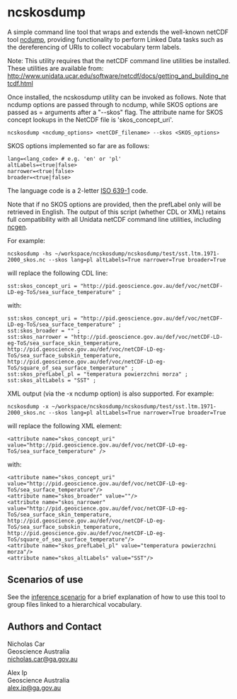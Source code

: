 # ncskosdump
A simple command line tool that wraps and extends the well-known netCDF tool [ncdump](https://www.unidata.ucar.edu/software/netcdf/netcdf-4/newdocs/netcdf/ncdump.html), providing functionality to perform Linked Data tasks such as the dereferencing of URIs to collect vocabulary term labels. 

Note: This utility requires that the netCDF command line utilities be installed. These utilities are available from: http://www.unidata.ucar.edu/software/netcdf/docs/getting_and_building_netcdf.html

Once installed, the ncskosdump utility can be invoked as follows. Note that ncdump options are passed through to ncdump, while SKOS options are passed as <key>=<value> arguments after a "--skos" flag. The attribute name for SKOS concept lookups in the NetCDF file is 'skos_concept_uri'.

	ncskosdump <ncdump_options> <netCDF_filename> --skos <SKOS_options>

SKOS options implemented so far are as follows:

	lang=<lang_code> # e.g. 'en' or 'pl'
	altLabels=<true|false>
	narrower=<true|false>
	broader=<true|false>

The language code is a 2-letter [ISO 639-1](https://en.wikipedia.org/wiki/List_of_ISO_639-1_codes) code.

Note that if no SKOS options are provided, then the prefLabel only will be retrieved in English. The output of this script (whether CDL or XML) retains full compatibility with all Unidata netCDF command line utilities, including [ncgen](https://www.unidata.ucar.edu/software/netcdf/netcdf-4/newdocs/netcdf/ncgen.html). 

For example:

	ncskosdump -hs ~/workspace/ncskosdump/ncskosdump/test/sst.ltm.1971-2000_skos.nc --skos lang=pl altLabels=True narrower=True broader=True

will replace the following CDL line:

	sst:skos_concept_uri = "http://pid.geoscience.gov.au/def/voc/netCDF-LD-eg-ToS/sea_surface_temperature" ;

with:

	sst:skos_concept_uri = "http://pid.geoscience.gov.au/def/voc/netCDF-LD-eg-ToS/sea_surface_temperature" ;
	sst:skos_broader = "" ;
	sst:skos_narrower = "http://pid.geoscience.gov.au/def/voc/netCDF-LD-eg-ToS/sea_surface_skin_temperature, http://pid.geoscience.gov.au/def/voc/netCDF-LD-eg-ToS/sea_surface_subskin_temperature, http://pid.geoscience.gov.au/def/voc/netCDF-LD-eg-ToS/square_of_sea_surface_temperature" ;
	sst:skos_prefLabel_pl = "temperatura powierzchni morza" ;
	sst:skos_altLabels = "SST" ;
	
XML output (via the -x ncdump option) is also supported. For example:

	ncskosdump -x ~/workspace/ncskosdump/ncskosdump/test/sst.ltm.1971-2000_skos.nc --skos lang=pl altLabels=True narrower=True broader=True

will replace the following XML element:

	<attribute name="skos_concept_uri" value="http://pid.geoscience.gov.au/def/voc/netCDF-LD-eg-ToS/sea_surface_temperature" />

with:

	<attribute name="skos_concept_uri" value="http://pid.geoscience.gov.au/def/voc/netCDF-LD-eg-ToS/sea_surface_temperature"/>
	<attribute name="skos_broader" value=""/>
	<attribute name="skos_narrower" value="http://pid.geoscience.gov.au/def/voc/netCDF-LD-eg-ToS/sea_surface_skin_temperature, http://pid.geoscience.gov.au/def/voc/netCDF-LD-eg-ToS/sea_surface_subskin_temperature, http://pid.geoscience.gov.au/def/voc/netCDF-LD-eg-ToS/square_of_sea_surface_temperature"/>
	<attribute name="skos_prefLabel_pl" value="temperatura powierzchni morza"/>
	<attribute name="skos_altLabels" value="SST"/>

## Scenarios of use
See the [inference scenario](examples/inferencing.md) for a brief explanation of how to use this tool to group files linked to a hierarchical vocabulary.
	
## Authors and Contact
Nicholas Car  
Geoscience Australia  
<nicholas.car@ga.gov.au>
  
Alex Ip  
Geoscience Australia  
<alex.ip@ga.gov.au>